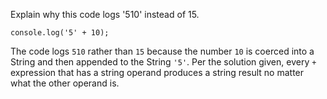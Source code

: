 Explain why this code logs '510' instead of 15.

`console.log('5' + 10);`

The code logs `510` rather than `15` because the number `10` is coerced into a String and then appended to the String `'5'`.   Per the solution given, every `+` expression that has a string operand produces a string result no matter what the other operand is.